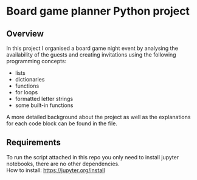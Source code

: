 
# Board game planner Python project

## Overview

In this project I organised a board game night event by analysing the availability of the guests and creating invitations using the following programming concepts:<br>
* lists
* dictionaries 
* functions
* for loops
* formatted letter strings
* some built-in functions 

A more detailed background about the project as well as the explanations for each code block can be found in the file.

## Requirements

To run the script attached in this repo you only need to install jupyter notebooks, there are no other dependencies. <br>
How to install: https://jupyter.org/install


